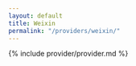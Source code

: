 ```yaml
---
layout: default
title: Weixin
permalink: "/providers/weixin/"
---
```


{% include provider/provider.md %}
